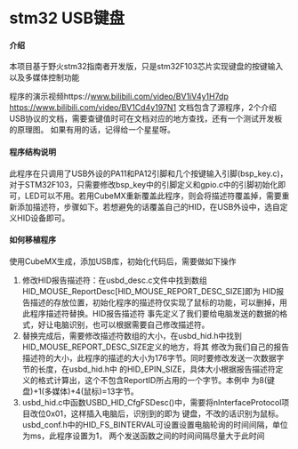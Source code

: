 # stm32 USB键盘

#### 介绍
本项目基于野火stm32指南者开发版，只是stm32F103芯片实现键盘的按键输入以及多媒体控制功能

程序的演示视频https://www.bilibili.com/video/BV1iV4y1H7dp
		       https://www.bilibili.com/video/BV1Cd4y197N1
文档包含了源程序，2个介绍USB协议的文档，需要查键值时可在文档对应的地方查找，还有一个测试开发板的原理图。
如果有用的话，记得给一个星星呀。
	
#### 程序结构说明
此程序在只调用了USB外设的PA11和PA12引脚和几个按键输入引脚(bsp_key.c)，对于STM32F103，只需要修改bsp_key中的引脚定义和gpio.c中的引脚初始化即可，LED可以不用。若用CubeMX重新覆盖此程序，则会将描述符覆盖掉，需要重新添加描述符，步骤如下。若想避免的话覆盖自己的HID，在USB外设中，选自定义HID设备即可。
	
	
#### 如何移植程序
使用CubeMX生成，添加USB库，初始化代码后，需要做如下操作
1. 修改HID报告描述符：在usbd_desc.c文件中找到数组 HID_MOUSE_ReportDesc[HID_MOUSE_REPORT_DESC_SIZE]即为
HID报告描述的存放位置，初始化程序的描述符仅实现了鼠标的功能，可以删掉，用此程序描述符替换。HID报告描述符
事先定义了我们要给电脑发送的数据的格式，好让电脑识别，也可以根据需要自己修改描述符。
2. 替换完成后，需要修改描述符数组的大小，在usbd_hid.h中找到HID_MOUSE_REPORT_DESC_SIZE定义的地方，将其
修改为我们自己的报告描述符的大小，此程序的描述的大小为176字节。同时要修改发送一次数据字节的长度，在usbd_hid.h中
的HID_EPIN_SIZE，具体大小根据报告描述符定义的格式计算出，这个不包含ReportID所占用的一个字节。本例中
为8(键盘)+1(多媒体)+4(鼠标)=13字节。
3. usbd_hid.c中函数USBD_HID_CfgFSDesc()中，需要将nInterfaceProtocol项目改位0x01，这样插入电脑后，识别到的即为
键盘，不改的话识别为鼠标。usbd_conf.h中的HID_FS_BINTERVAL可设置设置电脑轮询的时间间隔，单位为ms，此程序设置为1，
两个发送函数之间的时间间隔尽量大于此时间
	
	
